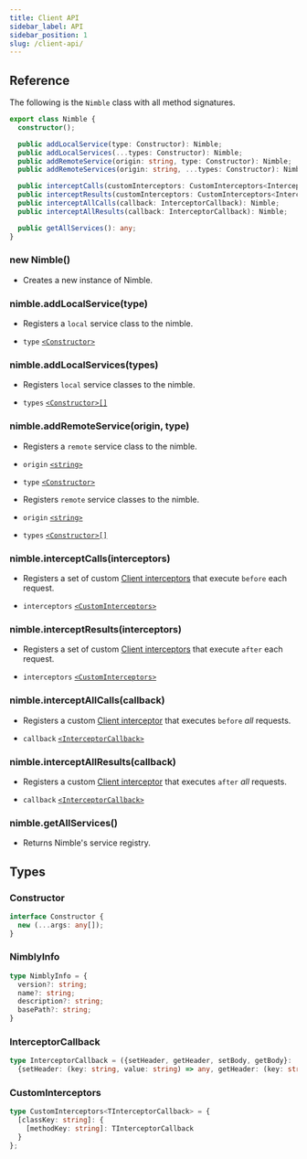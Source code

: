 ```yaml
---
title: Client API
sidebar_label: API
sidebar_position: 1
slug: /client-api/
---
```


## Reference

The following is the `Nimble` class with all method signatures.

```ts
export class Nimble {
  constructor();

  public addLocalService(type: Constructor): Nimble;
  public addLocalServices(...types: Constructor): Nimble;
  public addRemoteService(origin: string, type: Constructor): Nimble;
  public addRemoteServices(origin: string, ...types: Constructor): Nimble;

  public interceptCalls(customInterceptors: CustomInterceptors<InterceptorCallback>): Nimble;
  public interceptResults(customInterceptors: CustomInterceptors<InterceptorCallback>): Nimble;
  public interceptAllCalls(callback: InterceptorCallback): Nimble;
  public interceptAllResults(callback: InterceptorCallback): Nimble;

  public getAllServices(): any;
}
```

### new Nimble()

- Creates a new instance of Nimble.

### nimble.addLocalService(type)

- Registers a `local` service class to the nimble.

- `type` [`<Constructor>`](#constructor)

### nimble.addLocalServices(types)

- Registers `local` service classes to the nimble.

- `types` [`<Constructor>[]`](#constructor)

### nimble.addRemoteService(origin, type)

- Registers a `remote` service class to the nimble.

- `origin` [`<string>`](https://developer.mozilla.org/en-US/docs/Web/JavaScript/Reference/Global_Objects/String)
- `type` [`<Constructor>`](#constructor)

- Registers `remote` service classes to the nimble.

- `origin` [`<string>`](https://developer.mozilla.org/en-US/docs/Web/JavaScript/Reference/Global_Objects/String)
- `types` [`<Constructor>[]`](#constructor)

### nimble.interceptCalls(interceptors)

- Registers a set of custom [Client interceptors](#interceptorcallback) that execute `before` each request.

- `interceptors` [`<CustomInterceptors>`](#custominterceptors)

### nimble.interceptResults(interceptors)

- Registers a set of custom [Client interceptors](#interceptorcallback) that execute `after` each request.

- `interceptors` [`<CustomInterceptors>`](#custominterceptors)

### nimble.interceptAllCalls(callback)

- Registers a custom [Client interceptor](#interceptorcallback) that executes `before` <i>all</i> requests.

- `callback` [`<InterceptorCallback>`](#interceptorcallback)

### nimble.interceptAllResults(callback)

- Registers a custom [Client interceptor](#interceptorcallback) that executes `after` <i>all</i> requests.

- `callback` [`<InterceptorCallback>`](#interceptorcallback)

### nimble.getAllServices()

- Returns Nimble's service registry.

## Types

### Constructor

```ts
interface Constructor {
  new (...args: any[]);
}
```

### NimblyInfo

```ts
type NimblyInfo = {
  version?: string;
  name?: string;
  description?: string;
  basePath?: string;
}
```

### InterceptorCallback

```ts
type InterceptorCallback = ({setHeader, getHeader, setBody, getBody}: 
  {setHeader: (key: string, value: string) => any, getHeader: (key: string) => string, setBody: (body: any) => any, getBody: () => any}) => any;
```

### CustomInterceptors

```ts
type CustomInterceptors<TInterceptorCallback> = {
  [classKey: string]: {
    [methodKey: string]: TInterceptorCallback
  }
};
```